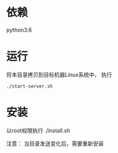 # 依赖

python3.6

# 运行

将本目录拷贝到目标机器Linux系统中， 执行

```
./start-server.sh
```

# 安装

以root权限执行 ./install.sh

注意：
  当目录发送变化后，需要重新安装